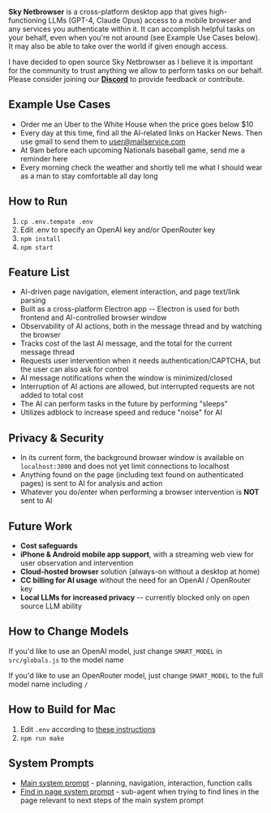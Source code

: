 **Sky Netbrowser** is a cross-platform desktop app that gives high-functioning LLMs (GPT-4, Claude Opus) access to a mobile browser and any services you authenticate within it. It can accomplish helpful tasks on your behalf, even when you're not around (see Example Use Cases below). It may also be able to take over the world if given enough access.

I have decided to open source Sky Netbrowser as I believe it is important for the community to trust anything we allow to perform tasks on our behalf. Please consider joining our [**Discord**](link_needed) to provide feedback or contribute.

## Example Use Cases
* Order me an Uber to the White House when the price goes below $10
* Every day at this time, find all the AI-related links on Hacker News. Then use gmail to send them to user@mailservice.com
* At 9am before each upcoming Nationals baseball game, send me a reminder here
* Every morning check the weather and shortly tell me what I should wear as a man to stay comfortable all day long

## How to Run
1) `cp .env.tempate .env`
2) Edit .env to specify an OpenAI key and/or OpenRouter key
3) `npm install`
4) `npm start`

## Feature List
* AI-driven page navigation, element interaction, and page text/link parsing
* Built as a cross-platform Electron app -- Electron is used for both frontend and AI-controlled browser window
* Observability of AI actions, both in the message thread and by watching the browser
* Tracks cost of the last AI message, and the total for the current message thread
* Requests user intervention when it needs authentication/CAPTCHA, but the user can also ask for control
* AI message notifications when the window is minimized/closed
* Interruption of AI actions are allowed, but interrupted requests are not added to total cost
* The AI can perform tasks in the future by performing "sleeps"
* Utilizes adblock to increase speed and reduce "noise" for AI

## Privacy & Security
* In its current form, the background browser window is available on `localhost:3000` and does not yet limit connections to localhost
* Anything found on the page (including text found on authenticated pages) is sent to AI for analysis and action
* Whatever you do/enter when performing a browser intervention is **NOT** sent to AI

## Future Work
* **Cost safeguards**
* **iPhone & Android mobile app support**, with a streaming web view for user observation and intervention
* **Cloud-hosted browser** solution (always-on without a desktop at home)
* **CC billing for AI usage** without the need for an OpenAI / OpenRouter key
* **Local LLMs for increased privacy** -- currently blocked only on open source LLM ability

## How to Change Models
If you'd like to use an OpenAI model, just change `SMART_MODEL` in `src/globals.js` to the model name

If you'd like to use an OpenRouter model, just change `SMART_MODEL` to the full model name including `/`

## How to Build for Mac
1) Edit `.env` according to [these instructions](https://www.rocketride.io/blog/macos-code-sign-notarize-electron-app)
2) `npm run make`

## System Prompts
* [Main system prompt](src/chain-messages.ts#L293) - planning, navigation, interaction, function calls
* [Find in page system prompt](src/actions.ts#L278) - sub-agent when trying to find lines in the page relevant to next steps of the main system prompt
